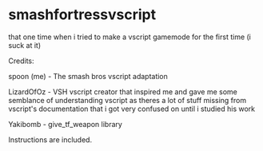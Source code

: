 # smashfortressvscript

that one time when i tried to make a vscript gamemode for the first time (i suck at it)

Credits:

spoon (me) - The smash bros vscript adaptation

LizardOfOz - VSH vscript creator that inspired me and gave me some semblance of understanding vscript as theres a lot of stuff missing from vscript's documentation that i got very confused on until i studied his work

Yakibomb - give_tf_weapon library

Instructions are included.
